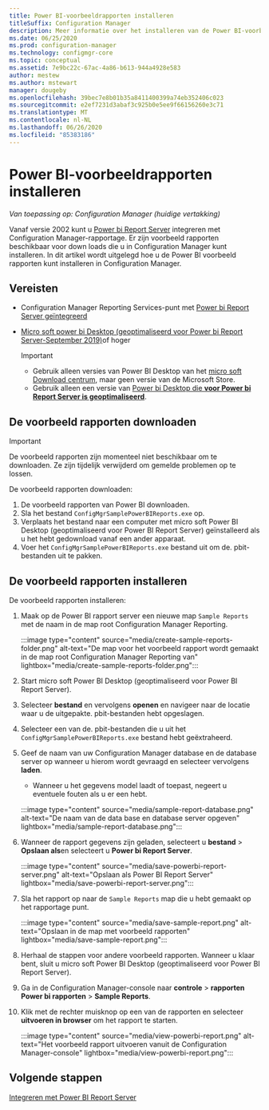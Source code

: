 ```yaml
---
title: Power BI-voorbeeldrapporten installeren
titleSuffix: Configuration Manager
description: Meer informatie over het installeren van de Power BI-voorbeeld rapporten in Configuration Manager
ms.date: 06/25/2020
ms.prod: configuration-manager
ms.technology: configmgr-core
ms.topic: conceptual
ms.assetid: 7e9bc22c-67ac-4a86-b613-944a4928e583
author: mestew
ms.author: mstewart
manager: dougeby
ms.openlocfilehash: 39bec7e8b01b35a8411400399a74eb352406c023
ms.sourcegitcommit: e2ef7231d3abaf3c925b0e5ee9f66156260e3c71
ms.translationtype: MT
ms.contentlocale: nl-NL
ms.lasthandoff: 06/26/2020
ms.locfileid: "85383186"
---
```

# <a name="install-power-bi-sample-reports"></a>Power BI-voorbeeldrapporten installeren
<!--5679791-->
*Van toepassing op: Configuration Manager (huidige vertakking)*

Vanaf versie 2002 kunt u [Power bi Report Server](https://docs.microsoft.com/power-bi/report-server/get-started) integreren met Configuration Manager-rapportage. Er zijn voorbeeld rapporten beschikbaar voor down loads die u in Configuration Manager kunt installeren. In dit artikel wordt uitgelegd hoe u de Power BI voorbeeld rapporten kunt installeren in Configuration Manager.

## <a name="prerequisites"></a>Vereisten

- Configuration Manager Reporting Services-punt met [Power bi Report Server geïntegreerd](powerbi-report-server.md)
- [Micro soft power bi Desktop (geoptimaliseerd voor Power bi Report Server-September 2019)](https://www.microsoft.com/download/details.aspx?id=57271)of hoger

    > [!IMPORTANT]
    > - Gebruik alleen versies van Power BI Desktop van het [micro soft Download centrum](https://www.microsoft.com/download/), maar geen versie van de Microsoft Store.
    > - Gebruik alleen een versie van [Power bi Desktop die **voor Power bi Report Server is geoptimaliseerd**](https://docs.microsoft.com/power-bi/report-server/install-powerbi-desktop).

## <a name="download-the-sample-reports"></a>De voorbeeld rapporten downloaden

> [!IMPORTANT]
> De voorbeeld rapporten zijn momenteel niet beschikbaar om te downloaden. Ze zijn tijdelijk verwijderd om gemelde problemen op te lossen.

De voorbeeld rapporten downloaden:

1. De voorbeeld rapporten van Power BI downloaden<!-- from the [Microsoft Download Center](https://www.microsoft.com/download/details.aspx?id=101452)-->.
1. Sla het bestand `ConfigMgrSamplePowerBIReports.exe` op. 
1. Verplaats het bestand naar een computer met micro soft Power BI Desktop (geoptimaliseerd voor Power BI Report Server) geïnstalleerd als u het hebt gedownload vanaf een ander apparaat.
1. Voer het `ConfigMgrSamplePowerBIReports.exe` bestand uit om de. pbit-bestanden uit te pakken.

## <a name="install-the-sample-reports"></a>De voorbeeld rapporten installeren

De voorbeeld rapporten installeren:

1. Maak op de Power BI rapport server een nieuwe map `Sample Reports` met de naam in de map root Configuration Manager Reporting.
   
   :::image type="content" source="media/create-sample-reports-folder.png" alt-text="De map voor het voorbeeld rapport wordt gemaakt in de map root Configuration Manager Reporting van" lightbox="media/create-sample-reports-folder.png":::


1. Start micro soft Power BI Desktop (geoptimaliseerd voor Power BI Report Server).
1. Selecteer **bestand** en vervolgens **openen** en navigeer naar de locatie waar u de uitgepakte. pbit-bestanden hebt opgeslagen.
1. Selecteer een van de. pbit-bestanden die u uit het `ConfigMgrSamplePowerBIReports.exe` bestand hebt geëxtraheerd.
1. Geef de naam van uw Configuration Manager database en de database server op wanneer u hierom wordt gevraagd en selecteer vervolgens **laden**.
   - Wanneer u het gegevens model laadt of toepast, negeert u eventuele fouten als u er een hebt.
   
    :::image type="content" source="media/sample-report-database.png" alt-text="De naam van de data base en database server opgeven" lightbox="media/sample-report-database.png":::

1. Wanneer de rapport gegevens zijn geladen, selecteert u **bestand**  >  **Opslaan als**en selecteert u **Power bi Report Server**.
   
   :::image type="content" source="media/save-powerbi-report-server.png" alt-text="Opslaan als Power BI Report Server" lightbox="media/save-powerbi-report-server.png":::

1. Sla het rapport op naar de `Sample Reports` map die u hebt gemaakt op het rapportage punt.
     
   :::image type="content" source="media/save-sample-report.png" alt-text="Opslaan in de map met voorbeeld rapporten" lightbox="media/save-sample-report.png":::

1. Herhaal de stappen voor andere voorbeeld rapporten. Wanneer u klaar bent, sluit u micro soft Power BI Desktop (geoptimaliseerd voor Power BI Report Server).
1. Ga in de Configuration Manager-console naar **controle**  >  **rapporten Power bi rapporten**  >  **Sample Reports**.
1. Klik met de rechter muisknop op een van de rapporten en selecteer **uitvoeren in browser** om het rapport te starten.

   :::image type="content" source="media/view-powerbi-report.png" alt-text="Het voorbeeld rapport uitvoeren vanuit de Configuration Manager-console" lightbox="media/view-powerbi-report.png":::

## <a name="next-steps"></a>Volgende stappen

[Integreren met Power BI Report Server](powerbi-report-server.md)
